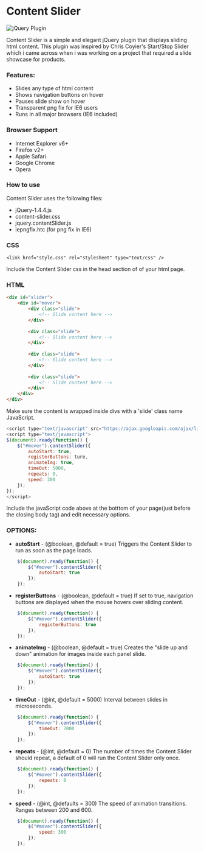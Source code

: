 # Content Slider  

![jQuery Plugin](http://www.rflab.co.za/images/jquery_plugs.png)

Content Slider is a simple and elegant jQuery plugin that displays sliding html content. This plugin was inspired by Chris Coyier's Start/Stop Slider which i came across when i was working on a project that required a slide showcase for products.  

### Features:

* Slides any type of html content 
* Shows navigation buttons on hover 
* Pauses slide show on hover  
* Transparent png fix for IE6 users  
* Runs in all major browsers (IE6 included)   

### Browser Support  

* Internet Explorer v6+  
* Firefox v2+  
* Apple Safari  
* Google Chrome  
* Opera  

### How to use   

Content Slider uses the following files:  

* jQuery-1.4.4.js  
* content-slider.css  
* jquery.contentSlider.js  
* iepngfix.htc (for png fix in IE6)   

### CSS


  
```
<link href="style.css" rel="stylesheet" type="text/css" />
```



Include the Content Slider css in the head section of of your html page. 

### HTML



```html
<div id="slider">
    <div id="mover">
        <div class="slide">
		    <!-- Slide content here -->
        </div>
		
        <div class="slide">
		    <!-- Slide content here -->
        </div>
		
        <div class="slide">
		    <!-- Slide content here -->
        </div>
		
        <div class="slide">
		    <!-- Slide content here -->
        </div>
    </div>
</div>
``` 



Make sure the content is wrapped inside divs with a 'slide' class name JavaScript.  



```javascript
<script type="text/javascript" src="https://ajax.googleapis.com/ajax/libs/jquery/1.4.4/jquery.min.js"></script>
<script type="text/javascript">
$(document).ready(function() {
    $("#mover").contentSlider({
        autoStart: true,
        registerButtons: ture,      
        animateImg: true,
        timeOut: 5000,
        repeats: 0,
        speed: 300
    });	
});
</script>
```



Include the javaScript code above at the botttom of your page(just before the closing body tag) and edit necessary options.  


### OPTIONS:  

* **autoStart** - (@boolean, @default = true) Triggers the Content Slider to run as soon as the page loads.   



```javascript
    $(document).ready(function() {
        $("#mover").contentSlider({
            autoStart: true
        });	
    });
``` 



* **registerButtons** - (@boolean, @default = true)  If set to true, navigation buttons are displayed when the mouse hovers over sliding content.   



```javascript
    $(document).ready(function() {
        $("#mover").contentSlider({
            registerButtons: true
        });	
    }); 
```



* **animateImg** - (@boolean, @default = true) Creates the "slide up and down" animation for images inside each panel slide.  



```javascript
    $(document).ready(function() {
        $("#mover").contentSlider({
            autoStart: true
        });	
    });
```



* **timeOut** - (@int, @default = 5000) Interval between slides in microseconds.  



```javascript
    $(document).ready(function() {
        $("#mover").contentSlider({
            timeOut: 7000
        });	
    }); 
```



* **repeats** - (@int, @default = 0) The number of times the Content Slider should repeat, a default of 0 will run the Content Slider only once.  



```javascript
    $(document).ready(function() {
        $("#mover").contentSlider({
            repeats: 0
        });	
    }); 
````



* **speed** - (@int, @defaults = 300) The speed of animation transitions. Ranges between 200 and 600.



```javascript
    $(document).ready(function() {
        $("#mover").contentSlider({
            speed: 300
        });	
    });
```

 